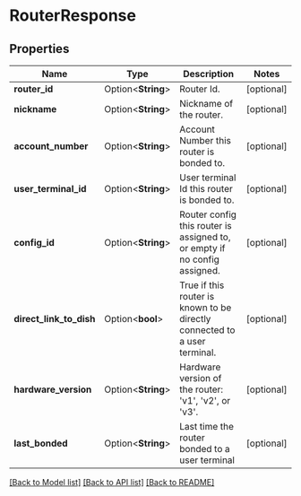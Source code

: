 # RouterResponse

## Properties

Name | Type | Description | Notes
------------ | ------------- | ------------- | -------------
**router_id** | Option<**String**> | Router Id. | [optional]
**nickname** | Option<**String**> | Nickname of the router. | [optional]
**account_number** | Option<**String**> | Account Number this router is bonded to. | [optional]
**user_terminal_id** | Option<**String**> | User terminal Id this router is bonded to. | [optional]
**config_id** | Option<**String**> | Router config this router is assigned to, or empty if no config assigned. | [optional]
**direct_link_to_dish** | Option<**bool**> | True if this router is known to be directly connected to a user terminal. | [optional]
**hardware_version** | Option<**String**> | Hardware version of the router: 'v1', 'v2', or 'v3'. | [optional]
**last_bonded** | Option<**String**> | Last time the router bonded to a user terminal | [optional]

[[Back to Model list]](../README.md#documentation-for-models) [[Back to API list]](../README.md#documentation-for-api-endpoints) [[Back to README]](../README.md)



